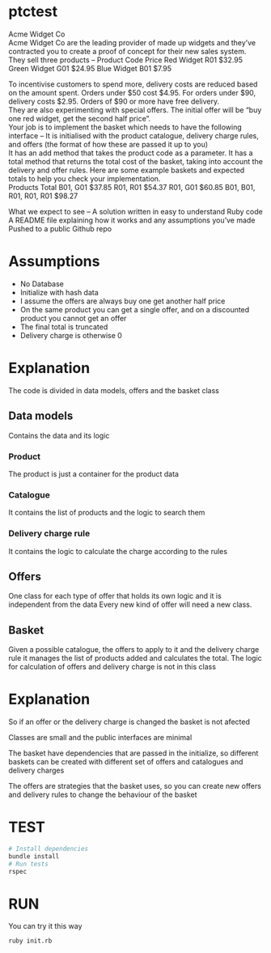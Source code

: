 # ptctest
Acme Widget Co  
Acme Widget Co are the leading provider of made up widgets and they’ve contracted you to  create a proof of concept for their new sales system.  
They sell three products – 
Product 
Code 
Price
Red Widget 
R01 
$32.95
Green Widget 
G01 
$24.95
Blue Widget 
B01 
$7.95

To incentivise customers to spend more, delivery costs are reduced based on the amount  spent. Orders under $50 cost $4.95. For orders under $90, delivery costs $2.95. Orders of $90 or more have free delivery.  
They are also experimenting with special offers. The initial offer will be “buy one red widget, get the second half price”.  
Your job is to implement the basket which needs to have the following interface – 
It is initialised with the product catalogue, delivery charge rules, and offers (the format of how these are passed it up to you)  
It has an add method that takes the product code as a parameter.
It has a total method that returns the total cost of the basket, taking into account  the delivery and offer rules. 
Here are some example baskets and expected totals to help you check your  implementation.  
Products 
Total
B01, G01 
$37.85
R01, R01 
$54.37
R01, G01 
$60.85
B01, B01, R01, R01, R01 
$98.27


What we expect to see – 
A solution written in easy to understand Ruby code 
A README file explaining how it works and any assumptions you’ve made
Pushed to a public Github repo 




# Assumptions
- No Database
- Initialize with hash data
- I assume the offers are always buy one get another half price
- On the same product you can get a single offer, and on a discounted product you cannot get an offer
- The final total is truncated
- Delivery charge is otherwise 0

# Explanation
The code is divided in data models, offers and the basket class

## Data models
Contains the data and its logic
### Product
The product is just a container for the product data
### Catalogue
It contains the list of products and the logic to search them
### Delivery charge rule
It contains the logic to calculate the charge according to the rules

## Offers
One class for each type of offer that holds its own logic and it is independent from the data
Every new kind of offer will need a new class.

## Basket
Given a possible catalogue, the offers to apply to it and the delivery charge rule it manages the list of products added and calculates the total.
The logic for calculation of offers and delivery charge is not in this class

# Explanation
So if an offer or the delivery charge is changed the basket is not afected

Classes are small and the public interfaces are minimal

The basket have dependencies that are passed in the initialize, so different baskets can be created with different set of offers and catalogues and delivery charges 

The offers are strategies that the basket uses, so you can create new offers and delivery rules to change the behaviour of the basket


# TEST

```bash
# Install dependencies
bundle install
# Run tests
rspec
```

# RUN

You can try it this way 
```bash
ruby init.rb 
```
